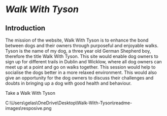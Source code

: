# **_Walk With Tyson_**


## Introduction 

The mission of the website, Walk With Tyson is to enhance the bond between dogs and their owners
through purposeful and enjoyable walks. Tyson is the name of my dog, a three year old German
Shepherd boy, therefore the title Walk With Tyson. This site would enable dog owners to sign up
for different trails in Dublin and Wicklow, where all dog owners can meet up at a point and go on
walks together. This session would help to socialise the dogs better in a more relaxed environment.
This would also give an opportunity for the dog owners to discuss their challenges and doubts in
bringing up a dog with good health and behaviour.

Take a Walk With Tyson <a href="https://ivane212.github.io/Walk-With-Tyson/index.html" target="_blank" rel="noopener"></a>

C:\Users\gelas\OneDrive\Desktop\Walk-With-Tyson\readme-images\resposive.png
